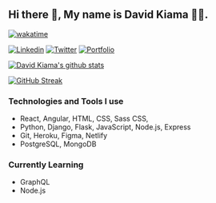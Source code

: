 ## Hi there 👋, My name is David Kiama 🧑‍💻.


[![wakatime](https://wakatime.com/badge/user/d48184f9-a9ca-434a-8e5e-4dbf011a1a6f.svg)](https://wakatime.com/@d48184f9-a9ca-434a-8e5e-4dbf011a1a6f)


[![Linkedin](https://img.shields.io/badge/LinkedIn-blue.svg?style=for-the-badge&logo=linkedin)](https://www.linkedin.com/in/david-kiama/)
[![Twitter](https://img.shields.io/badge/Twitter-skyblue.svg?style=for-the-badge&logo=twitter)](https://twitter.com/certifiedkiama)
[![Portfolio](https://img.shields.io/badge/Portfolio-%23000000.svg?style=for-the-badge&logo=firefox&logoColor=#FF7139)](https://davidkiama.netlify.app/)

[![David Kiama's github stats](https://github-readme-stats.vercel.app/api?username=davidkiama&count_private=true&show_icons=true&theme=nightowl)](https://github.com/davidkiama/) 



[![GitHub Streak](http://github-readme-streak-stats.herokuapp.com?user=davidkiama&theme=dark&date_format=M%20j%5B%2C%20Y%5D)](https://git.io/streak-stats)




### Technologies and Tools I use

- React, Angular, HTML, CSS, Sass CSS,
- Python, Django, Flask, JavaScript, Node.js, Express
- Git, Heroku, Figma, Netlify
- PostgreSQL, MongoDB

### Currently Learning

- GraphQL
- Node.js
